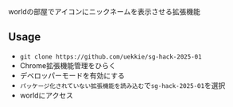 worldの部屋でアイコンにニックネームを表示させる拡張機能

## Usage
- `git clone https://github.com/uekkie/sg-hack-2025-01`
- Chrome拡張機能管理をひらく
- デベロッパーモードを有効にする
- `パッケージ化されていない拡張機能を読み込む`で`sg-hack-2025-01`を選択
- worldにアクセス
